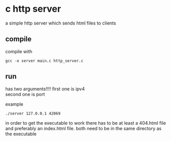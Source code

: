 # c http server

a simple http server which sends html files to clients
## compile 
compile with

```
gcc -o server main.c http_server.c
```
## run 
has two arguments!!!!
first one is ipv4<br>
second one is port<br>

example
```
./server 127.0.0.1 42069
```
in order to get the executable to work there has to be at least a 404.html file and preferably an index.html file. both need to be in the same directory as the executable